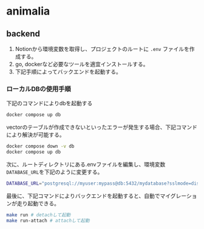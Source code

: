 # animalia

## backend

1. Notionから環境変数を取得し、プロジェクトのルートに `.env` ファイルを作成する。
2. go, dockerなど必要なツールを適宜インストールする。
3. 下記手順によってバックエンドを起動する。

### ローカルDBの使用手順

下記のコマンドによりdbを起動する

```sh
docker compose up db
```

vectorのテーブルが作成できないといったエラーが発生する場合、下記コマンドにより解決が可能する。

```sh
docker compose down -v db
docker compose up db
```

次に、ルートディレクトリにある.envファイルを編集し、環境変数`DATABASE_URL`を下記のように変更する。

```sh
DATABASE_URL="postgresql://myuser:mypass@db:5432/mydatabase?sslmode=disable"
```

最後に、下記コマンドによりバックエンドを起動すると、自動でマイグレーションが走り起動できる。

```sh
make run # detachして起動
make run-attach # attachして起動
```
